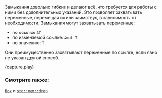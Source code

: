 Замыкания довольно гибкие и делают всё, что требуется для работы с ними без
дополнительных указаний. Это позволяет захватывать переменные, перемещая их или
заимствуя, в зависимости от необходимости.
Замыкания могут захватывать переменные:

* по ссылке: `&T`
* по изменяемой ссылке: `&mut T`
* по значению: `T`

Они преимущественно захватывают переменные по ссылке, если явно не указан другой
способ.

{capture.play}

### Смотрите также:

[`Box`][box] и [`std::mem::drop`][drop]

[box]: ../../std/box.html
[drop]: https://doc.rust-lang.org/std/mem/fn.drop.html
